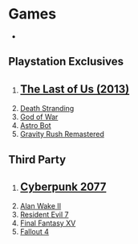 # Games
- 
## Playstation Exclusives
1. ## [The Last of Us (2013)](https://en.wikipedia.org/wiki/The_Last_of_Us) ##
2. [Death Stranding](https://en.wikipedia.org/wiki/Death_Stranding)
3. [God of War](https://en.wikipedia.org/wiki/God_of_War_(2018_video_game))
4. [Astro Bot](https://en.wikipedia.org/wiki/Astro_Bot)
5. [Gravity Rush Remastered](https://en.wikipedia.org/wiki/Gravity_Rush)

## Third Party
1. ## [Cyberpunk 2077](https://en.wikipedia.org/wiki/Cyberpunk_2077) ##
2. [Alan Wake II](https://en.wikipedia.org/wiki/Alan_Wake_2)
3. [Resident Evil 7](https://en.wikipedia.org/wiki/Resident_Evil_7:_Biohazard)
4. [Final Fantasy XV](https://en.wikipedia.org/wiki/Final_Fantasy_XV)
5. [Fallout 4](https://en.wikipedia.org/wiki/Fallout_4)
